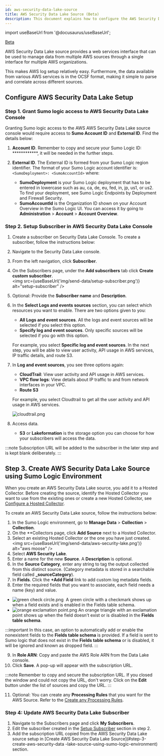 ```yaml
---
id: aws-security-data-lake-source
title: AWS Security Data Lake Source (Beta)
description: This document explains how to configure the AWS Security Data Lake source setup using the Sumo logic environment.
---
```


import useBaseUrl from '@docusaurus/useBaseUrl';

<head>
  <meta name="robots" content="noindex" />
</head>

<p><a href="/docs/beta"><span className="beta">Beta</span></a></p>

AWS Security Data Lake source provides a web services interface that can be used to manage data from multiple AWS sources through a single interface for multiple AWS organizations.

This makes AWS log setup relatively easy. Furthermore, the data available from various AWS services is in the OCSF format, making it simple to parse and correlate across different sources.


## Configure AWS Security Data Lake Setup


### Step 1. Grant Sumo logic access to AWS Security Data Lake Console

Granting Sumo logic access to the AWS AWS Security Data Lake source console would require access to **Sumo Account ID** and **External ID**. Find the details below:

1. **Account ID**. Remember to copy and secure your Sumo Logic ID: ************, it will be needed in the further steps.

2. **External ID**. The External ID is formed from your Sumo Logic region identifier. The format of your Sumo Logic account identifier is:
   `<SumoDeployment>: <SumoAccountId>`
   where:

   * **SumoDeployment** is your Sumo Logic deployment that has to be entered in lowercase such as au, ca, de, eu, fed, in, jp, us1, or us2. To find your deployment, see Sumo Logic Endpoints by Deployment and Firewall Security.
   * **SumoAccountId** is the Organization ID shown on your Account Overview in the Sumo Logic UI. You can access it by going to **Administration** > **Account**   >  **Account Overview**.


### Step 2. Setup Subscriber in AWS Security Data Lake Console

1. Create a subscriber on Security Data Lake Console. To create a subscriber, follow the instructions below:
  1. Navigate to the Security Data Lake console.
  2. From the left navigation, click **Subscriber**.
  3. On the Subscribers page, under the **Add subscribers** tab click **Create custom subscriber**. <br/><img src={useBaseUrl('img/send-data/setup-subscriber.png')} alt="setup-subscriber" />
  4. Optional: Provide the **Subscriber name** and **Description**.
  5. In the **Select Logs and events sources** section, you can select which resources you want to enable. There are two options given to you:
     * **All Logs and event sources**. All the logs and event sources will be selected if you select this option.
     * **Specify log and event sources**. Only specific sources will be selected if you go with this option.

     For example, you select **Specific log and event sources**. In the next step, you will be able to view user activity, API usage in AWS services, IP traffic details, and route S3.

  6. In **Log and event sources**, you see three options again:
     * **CloudTrail**: View user activity and API usage in AWS services.
     * **VPC flow logs**: View details about IP traffic to and from network interfaces in your VPC.
     * **Route S3**

     For example, you select Cloudtrail to get all the user activity and API usage in AWS services.

     ![cloudtrail.png](/img/send-data/cloudtrail.png)

  7. Access data.
     * **S3** or **Lakeformation** is the storage option you can choose for how your subscribers will access the data.

:::note
Subscription URL will be added to the subscriber in the later step and is kept blank deliberately.
:::


## Step 3. Create AWS Security Data Lake Source using Sumo Logic Environment

When you create an AWS Security Data Lake source, you add it to a Hosted Collector. Before creating the source, identify the Hosted Collector you want to use from the existing ones or create a new Hosted Collector, see [Configure a Hosted Collector](/docs/send-data/hosted-collectors/configure-hosted-collector).

To create an AWS Security Data Lake source, follow the instructions below:
1. In the Sumo Logic environment, go to **Manage Data** > **Collection** > **Collection**.
2. On the **Collectors page, click **Add Source** next to a Hosted Collector.
3. Select an existing Hosted Collector or the one you have just created. <br/><img src={useBaseUrl('img/send-data/aws-security-lake.png')} alt="aws moose" />
4. Select **AWS Security Lake**.
5. Enter a name for the new **Source**. A **Description** is optional.
6. In the **Source Category**, enter any string to tag the output collected from this distinct source. (Category metadata is stored in a searchable field called **_sourceCategory**).
7. In **Fields**. Click the **+Add Field** link to add custom log metadata fields.
8. Enter the required fields that you want to associate, each field needs a name (key) and value.
  * ![green check circle.png](/img/reuse/green-check-circle.png)  A green circle with a checkmark shows up when a field exists and is enabled in the Fields table schema.
  * ![orange exclamation point.png](/img/reuse/orange-exclamation-point.png) An orange triangle with an exclamation point shows up when the field doesn't exist or is disabled in the **Fields table schema**.


:::important
In this case, an option to automatically add or enable the nonexistent fields to the **Fields table schema** is provided. If a field is sent to Sumo logic that does not exist in the **Fields table schema** or is disabled, it will be ignored and known as dropped field.
:::

9. In **Role ARN**: Copy and paste the AWS Role ARN from the Data Lake console.
10. Click **Save**. A pop-up will appear with the subscription URL.


:::note
Remember to copy and secure the subscription URL. If you closed the window and could not copy the URL, don't worry. Click on the **Edit** button under the list of sources and copy the URL.
:::

11. Optional: You can create any **Processing Rules** that you want for the AWS Source. Refer to the [Create any Processing Rules](/docs/send-data/collection/processing-rules/create-processing-rule).

### Step 4: Update AWS Security Data Lake Subscriber

1. Navigate to the Subscribers page and click **My Subscribers**.
2. Edit the subscriber created in the [Setup Subscriber](#step-2-setup-subscriber-in-aws-security-data-lake-console) section in step 2.
3. Add the subscription URL copied from the AWS Security Data Lake source setup in [Create AWS Security Data Lake Source](#step-3-create-aws-security-data -lake-source-using-sumo-logic-environment) section.
